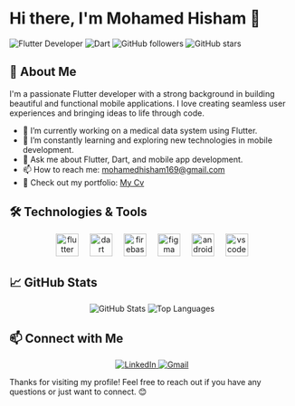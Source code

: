 # Hi there, I'm Mohamed Hisham 👋

![Flutter Developer](https://img.shields.io/badge/Flutter-Developer-blue?style=flat-square&logo=flutter)
![Dart](https://img.shields.io/badge/Dart-0175C2?style=flat-square&logo=dart)
![GitHub followers](https://img.shields.io/github/followers/mohamedhisham1369?style=social)
![GitHub stars](https://img.shields.io/github/stars/mohamedhisham1369?style=social)

## 🚀 About Me

I'm a passionate Flutter developer with a strong background in building beautiful and functional mobile applications. I love creating seamless user experiences and bringing ideas to life through code.

- 🔭 I’m currently working on a medical data system using Flutter.
- 🌱 I’m constantly learning and exploring new technologies in mobile development.
- 💬 Ask me about Flutter, Dart, and mobile app development.
- 📫 How to reach me: [mohamedhisham169@gmail.com](mailto:mohamedhisham1369@gmail.com)
- 📝 Check out my portfolio: [My Cv](https://drive.google.com/file/d/1dXv920RC70CopCpcojqlIVOaIgVzAQUN/view)

## 🛠️ Technologies & Tools

<div align="center">
  <img src="https://cdn.jsdelivr.net/gh/devicons/devicon/icons/flutter/flutter-original.svg" height="40" alt="flutter logo"  />
  <img width="12" />
  <img src="https://cdn.jsdelivr.net/gh/devicons/devicon/icons/dart/dart-original.svg" height="40" alt="dart logo"  />
  <img width="12" />
  <img src="https://cdn.jsdelivr.net/gh/devicons/devicon/icons/firebase/firebase-plain.svg" height="40" alt="firebase logo"  />
  <img width="12" />
  <img src="https://cdn.jsdelivr.net/gh/devicons/devicon/icons/figma/figma-original.svg" height="40" alt="figma logo"  />
  <img width="12" />
  <img src="https://cdn.jsdelivr.net/gh/devicons/devicon/icons/androidstudio/androidstudio-original.svg" height="40" alt="androidstudio logo"  />
  <img width="12" />
  <img src="https://cdn.jsdelivr.net/gh/devicons/devicon/icons/vscode/vscode-original.svg" height="40" alt="vscode logo"  />
</div>

## 📈 GitHub Stats

<div align="center">
  <img src="https://github-readme-stats.vercel.app/api?username=mohamedhisham1369&show_icons=true&theme=dark" alt="GitHub Stats" />
  <img src="https://github-readme-stats.vercel.app/api/top-langs/?username=mohamedhisham1369&layout=compact&theme=dark" alt="Top Languages" />
</div>

## 📫 Connect with Me

<div align="center">
  <a href="https://www.linkedin.com/in/mohamed-hisham-8a4b89279">
    <img src="https://img.shields.io/badge/LinkedIn-0077B5?style=flat-square&logo=linkedin" alt="LinkedIn" />
  </a>
  <a href="mailto:mohamedhisham169@gmail.com">
    <img src="https://img.shields.io/badge/Gmail-D14836?style=flat-square&logo=gmail&logoColor=white" alt="Gmail" />
  </a>
</div>

Thanks for visiting my profile! Feel free to reach out if you have any questions or just want to connect. 😊
